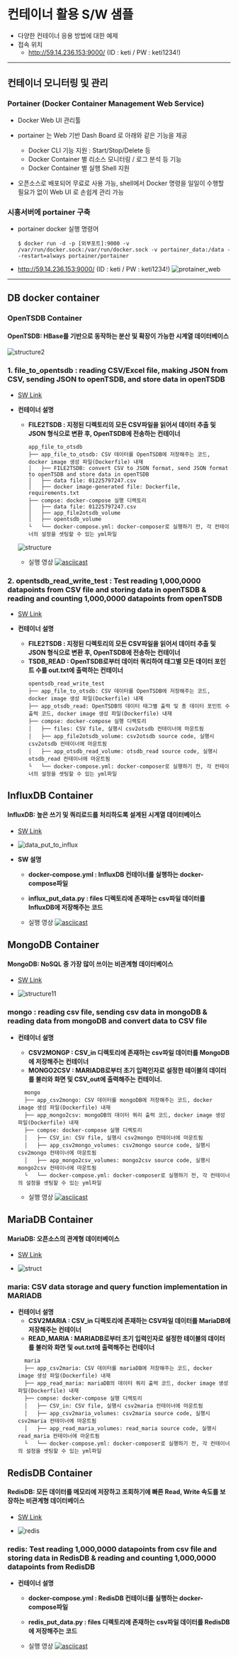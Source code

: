 # 컨테이너 활용 S/W 샘플

- 다양한 컨테이너 응용 방법에 대한 예제
- 접속 위치
  - http://59.14.236.153:9000/
    (ID : keti / PW : keti1234!)

----

## 컨테이너 모니터링 및 관리
### Portainer (Docker Container Management Web Service)

  - Docker Web UI 관리툴

  - portainer 는 Web 기반 Dash Board 로 아래와 같은 기능을 제공
    - Docker CLI 기능 지원 : Start/Stop/Delete 등
    - Docker Container 별 리소스 모니터링 / 로그 분석 등 기능
    - Docker Container 별 실행 Shell 지원

  - 오픈소스로 배포되어 무료로 사용 가능, shell에서 Docker 명령을 일일이 수행할 필요가 없이 Web UI 로 손쉽게 관리 가능

### 시흥서버에 portainer 구축

  - portainer docker 실행 명령어
    
        $ docker run -d -p [외부포트]:9000 -v /var/run/docker.sock:/var/run/docker.sock -v portainer_data:/data --restart=always portainer/portainer

  - http://59.14.236.153:9000/
    (ID : keti / PW : keti1234!)
    ![protainer_web](../portainer/img/portainer_main_page.png)

----
## DB docker container

### OpenTSDB Container
#### OpenTSDB: HBase를 기반으로 동작하는 분산 및 확장이 가능한 시계열 데이터베이스

![structure2](https://user-images.githubusercontent.com/69622147/111268147-4199f500-8670-11eb-8f67-a59cced64678.png)

### 1. file_to_opentsdb : reading CSV/Excel file, making JSON from CSV, sending JSON to openTSDB, and store data in openTSDB

- [SW Link](https://github.com/KETI-IISRC/Docker/tree/main/sample/file_to_opentsdb)

- **컨테이너 설명**
    - **FILE2TSDB : 지정된 디렉토리의 모든 CSV파일을 읽어서 데이터 추출 및 JSON 형식으로 변환 후, OpenTSDB에 전송하는 컨테이너**
        ```code
      app_file_to_otsdb
      ├── app_file_to_otsdb: CSV 데이터를 OpenTSDB에 저장해주는 코드, docker image 생성 파일(Dockerfile) 내재
      │   ├── FILE2TSDB: convert CSV to JSON format, send JSON format to openTSDB and store data in openTSDB
      │   ├── data file: 01225797247.csv
      │   ├── docker image-generated file: Dockerfile, requirements.txt
      ├── compse: docker-compose 실행 디렉토리
      │   ├── data file: 01225797247.csv
      │   ├── app_file2otsdb_volume
      │   ├── opentsdb_volume 
      └   └── docker-compose.yml: docker-composer로 실행하기 전, 각 컨테이너의 설정을 셋팅할 수 있는 yml파일  
      ```

    ![structure](https://user-images.githubusercontent.com/69622147/111268538-c1c05a80-8670-11eb-80f6-24d92634d906.png)

    - 실행 영상
      [![asciicast](https://asciinema.org/a/398204.svg)](https://asciinema.org/a/398204)

### **2. opentsdb_read_write_test** : Test reading 1,000,0000 datapoints from CSV file and storing data in openTSDB & reading and counting 1,000,0000 datapoints from openTSDB

- [SW Link](https://github.com/KETI-IISRC/Docker/tree/main/sample/opentsdb_read_write_test)

- **컨테이너 설명**
    - **FILE2TSDB : 지정된 디렉토리의 모든 CSV파일을 읽어서 데이터 추출 및 JSON 형식으로 변환 후, OpenTSDB에 전송하는 컨테이너**
    - **TSDB_READ : OpenTSDB로부터 데이터 쿼리하여 태그별 모든 데이터 포인트 수를 out.txt에 출력하는 컨테이너**
        ```code
      opentsdb_read_write_test
      ├── app_file_to_otsdb: CSV 데이터를 OpenTSDB에 저장해주는 코드, docker image 생성 파일(Dockerfile) 내재
      ├── app_otsdb_read: OpenTSDB의 데이터 태그별 출력 및 총 데이터 포인트 수 출력 코드, docker image 생성 파일(Dockerfile) 내재
      ├── compse: docker-compose 실행 디렉토리
      │   ├── files: CSV file, 실행시 csv2otsdb 컨테이너에 마운트됨
      │   ├── app_file2otsdb_volume: csv2otsdb source code, 실행시 csv2otsdb 컨테이너에 마운트됨
      │   ├── app_otsdb_read_volume: otsdb_read source code, 실행시 otsdb_read 컨테이너에 마운트됨
      └   └── docker-compose.yml: docker-composer로 실행하기 전, 각 컨테이너의 설정을 셋팅할 수 있는 yml파일 
      ```
      
## InfluxDB Container
#### InfluxDB: 높은 쓰기 및 쿼리로드를 처리하도록 설계된 시계열 데이터베이스

- [SW Link](https://github.com/KETI-IISRC/Docker/tree/main/sample/influx)

- ![data_put_to_influx](./influx/img/data_put_to_influx.png)

- **SW 설명**
    - **docker-compose.yml : InfluxDB 컨테이너를 실행하는 docker-compose파일**
    - **influx_put_data.py : files 디렉토리에 존재하는 csv파일 데이터를 InfluxDB에 저장해주는 코드**
   
  - 실행 영상
    [![asciicast](https://asciinema.org/a/9BZtDtsycBZ3aVtPdJ0XB8Vqg.svg)](https://asciinema.org/a/9BZtDtsycBZ3aVtPdJ0XB8Vqg)



## MongoDB Container
#### MongoDB: NoSQL 중 가장 많이 쓰이는 비관계형 데이터베이스

- [SW Link](https://github.com/KETI-IISRC/Docker/tree/main/sample/mongo)

- ![structure11](https://user-images.githubusercontent.com/69622147/111279447-0e5e6280-867e-11eb-8f9f-03eddaa8cbc5.png)

### mongo : reading csv file, sending csv data in mongoDB & reading data from mongoDB and convert data to CSV file

- **컨테이너 설명**
    - **CSV2MONGP :  CSV_in 디렉토리에 존재하는 csv파일 데이터를 MongoDB에 저장해주는 컨테이너**
    - **MONGO2CSV : MARIADB로부터 초기 입력인자로 설정한 테이블의 데이터를 불러와 화면 및 CSV_out에 출력해주는 컨테이너.**
  ```code
    mongo
    ├── app_csv2mongo: CSV 데이터를 mongoDB에 저장해주는 코드, docker image 생성 파일(Dockerfile) 내재
    ├── app_mongo2csv: mongoDB의 데이터 쿼리 출력 코드, docker image 생성 파일(Dockerfile) 내재
    ├── compse: docker-compose 실행 디렉토리
    │   ├── CSV_in: CSV file, 실행시 csv2mongo 컨테이너에 마운트됨
    │   ├── app_csv2mongo_volumes: csv2mongo source code, 실행시 csv2mongo 컨테이너에 마운트됨
    │   ├── app_mongo2csv_volumes: mongo2csv source code, 실행시 mongo2csv 컨테이너에 마운트됨
    └   └── docker-compose.yml: docker-composer로 실행하기 전, 각 컨테이너의 설정을 셋팅할 수 있는 yml파일 
    ```

    - 실행 영상
      [![asciicast](https://asciinema.org/a/398202.svg)](https://asciinema.org/a/398202)

## MariaDB Container
#### MariaDB: 오픈소스의 관계형 데이터베이스

- [SW Link](https://github.com/KETI-IISRC/Docker/tree/main/sample/maria)

- ![struct](https://user-images.githubusercontent.com/69622147/111277319-ac046280-867b-11eb-98d7-fd4952eb3afc.png)

### maria: CSV data storage and query function implementation in MARIADB
- **컨테이너 설명**
    - **CSV2MARIA : CSV_in 디렉토리에 존재하는 CSV파일 데이터를 MariaDB에 저장해주는 컨테이너**
    - **READ_MARIA : MARIADB로부터 초기 입력인자로 설정한 테이블의 데이터를 불러와 화면 및 out.txt에 출력해주는 컨테이너**
  ```code
    maria
    ├── app_csv2maria: CSV 데이터를 mariaDB에 저장해주는 코드, docker image 생성 파일(Dockerfile) 내재
    ├── app_read_maria: mariaDB의 데이터 쿼리 출력 코드, docker image 생성 파일(Dockerfile) 내재
    ├── compse: docker-compose 실행 디렉토리
    │   ├── CSV_in: CSV file, 실행시 csv2maria 컨테이너에 마운트됨
    │   ├── app_csv2maria_volumes: csv2maria source code, 실행시 csv2maria 컨테이너에 마운트됨
    │   ├── app_read_maria_volumes: read_maria source code, 실행시 read_maria 컨테이너에 마운트됨
    └   └── docker-compose.yml: docker-composer로 실행하기 전, 각 컨테이너의 설정을 셋팅할 수 있는 yml파일 
    ```

## RedisDB Container
#### RedisDB: 모든 데이터를 메모리에 저장하고 조회하기에 빠른 Read, Write 속도를 보장하는 비관계형 데이터베이스

- [SW Link](https://github.com/KETI-IISRC/Docker/tree/main/sample/redis)

- ![redis](https://user-images.githubusercontent.com/69622147/111280386-1b2f8600-867f-11eb-943f-4125e8e37c1e.png)

### redis: Test reading 1,000,0000 datapoints from csv file and storing data in RedisDB & reading and counting 1,000,0000 datapoints from RedisDB
- **컨테이너 설명**
    - **docker-compose.yml : RedisDB 컨테이너를 실행하는 docker-compose파일**
    - **redis_put_data.py : files 디렉토리에 존재하는 csv파일 데이터를 RedisDB에 저장해주는 코드**

    - 실행 영상
      [![asciicast](https://asciinema.org/a/3OD36H2iGRMQIA2le4xoBEOdf.svg)](https://asciinema.org/a/3OD36H2iGRMQIA2le4xoBEOdf)
